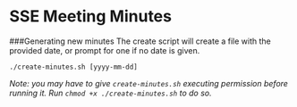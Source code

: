 # SSE Meeting Minutes

###Generating new minutes
The create script will create a file with the provided date, or prompt for one
if no date is given.

`./create-minutes.sh [yyyy-mm-dd]`

*Note: you may have to give `create-minutes.sh` executing permission before
running it. Run `chmod +x ./create-minutes.sh` to do so.*
